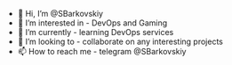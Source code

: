 - 👋 Hi, I’m @SBarkovskiy
- 👀 I’m interested in - DevOps and Gaming
- 🌱 I’m currently - learning DevOps services
- 💞️ I’m looking to - collaborate on any interesting projects
- 📫 How to reach me - telegram @SBarkovskiy

<!---
SBarkovskiy/SBarkovskiy is a ✨ special ✨ repository because its `README.md` (this file) appears on your GitHub profile.
You can click the Preview link to take a look at your changes.
--->
